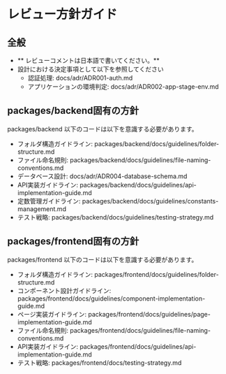 # レビュー方針ガイド

## 全般

- ** レビューコメントは日本語で書いてください。**
- 設計における決定事項として以下を参照してください
  - 認証処理: docs/adr/ADR001-auth.md
  - アプリケーションの環境判定: docs/adr/ADR002-app-stage-env.md

## packages/backend固有の方針

packages/backend 以下のコードは以下を意識する必要があります。

- フォルダ構造ガイドライン: packages/backend/docs/guidelines/folder-structure.md
- ファイル命名規則: packages/backend/docs/guidelines/file-naming-conventions.md
- データベース設計: docs/adr/ADR004-database-schema.md
- API実装ガイドライン: packages/backend/docs/guidelines/api-implementation-guide.md
- 定数管理ガイドライン: packages/backend/docs/guidelines/constants-management.md
- テスト戦略: packages/backend/docs/guidelines/testing-strategy.md

## packages/frontend固有の方針

packages/frontend 以下のコードは以下を意識する必要があります。

- フォルダ構造ガイドライン: packages/frontend/docs/guidelines/folder-structure.md
- コンポーネント設計ガイドライン: packages/frontend/docs/guidelines/component-implementation-guide.md
- ページ実装ガイドライン: packages/frontend/docs/guidelines/page-implementation-guide.md
- ファイル命名規則: packages/frontend/docs/guidelines/file-naming-conventions.md
- API実装ガイドライン: packages/frontend/docs/guidelines/api-implementation-guide.md
- テスト戦略: packages/frontend/docs/testing-strategy.md
